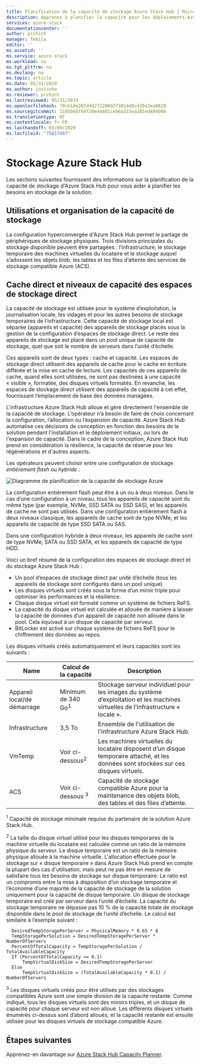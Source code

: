 ```yaml
---
title: Planification de la capacité de stockage Azure Stack Hub | Microsoft Docs
description: Apprenez à planifier la capacité pour les déploiements Azure Stack Hub.
services: azure-stack
documentationcenter: ''
author: prchint
manager: femila
editor: ''
ms.assetid: ''
ms.service: azure-stack
ms.workload: na
ms.tgt_pltfrm: na
ms.devlang: na
ms.topic: article
ms.date: 05/31/2019
ms.author: justinha
ms.reviewer: prchint
ms.lastreviewed: 05/31/2019
ms.openlocfilehash: 79cb1de207d4d2722000273814d0cd39a3ea8820
ms.sourcegitcommit: 1185b66f69f28e44481ce96a315ea285ed404b66
ms.translationtype: HT
ms.contentlocale: fr-FR
ms.lasthandoff: 01/09/2020
ms.locfileid: "75817497"
---
```

# <a name="azure-stack-hub-storage"></a>Stockage Azure Stack Hub

Les sections suivantes fournissent des informations sur la planification de la capacité de stockage d'Azure Stack Hub pour vous aider à planifier les besoins en stockage de la solution.

## <a name="uses-and-organization-of-storage-capacity"></a>Utilisations et organisation de la capacité de stockage
La configuration hyperconvergée d'Azure Stack Hub permet le partage de périphériques de stockage physiques. Trois divisions principales du stockage disponible peuvent être partagées : l’infrastructure, le stockage temporaire des machines virtuelles du locataire et le stockage auquel s’adossent les objets blob, les tables et les files d’attente des services de stockage compatible Azure (ACS).

## <a name="storage-spaces-direct-cache-and-capacity-tiers"></a>Cache direct et niveaux de capacité des espaces de stockage direct
La capacité de stockage est utilisée pour le système d’exploitation, la journalisation locale, les vidages et pour les autres besoins de stockage temporaires de l’infrastructure. Cette capacité de stockage local est séparée (appareils et capacité) des appareils de stockage placés sous la gestion de la configuration d’espaces de stockage direct. Le reste des appareils de stockage est placé dans un pool unique de capacité de stockage, quel que soit le nombre de serveurs dans l’unité d’échelle.

Ces appareils sont de deux types : cache et capacité. Les espaces de stockage direct utilisent des appareils de cache pour le cache en écriture différée et la mise en cache de lecture. Les capacités de ces appareils de cache, quand elles sont utilisées, ne sont pas destinées à une capacité « visible », formatée, des disques virtuels formatés. En revanche, les espaces de stockage direct utilisent des appareils de capacité à cet effet, fournissant l’emplacement de base des données managées.

L'infrastructure Azure Stack Hub alloue et gère directement l'ensemble de la capacité de stockage. L’opérateur n’a besoin de faire de choix concernant la configuration, l’allocation ou l’expansion de capacité. Azure Stack Hub automatise ces décisions de conception en fonction des besoins de la solution pendant l'installation et le déploiement initiaux, ou lors de l'expansion de capacité. Dans le cadre de la conception, Azure Stack Hub prend en considération la résilience, la capacité de réserve pour les régénérations et d'autres aspects. 

Les opérateurs peuvent choisir entre une configuration de stockage *entièrement flash* ou *hybride* :

![Diagramme de planification de la capacité de stockage Azure](media/azure-stack-capacity-planning/storage.png)

La configuration entièrement flash peut être à un ou à deux niveaux. Dans le cas d’une configuration à un niveau, tous les appareils de capacité sont du même type (par exemple, NVMe, SSD SATA ou SSD SAS), et les appareils de cache ne sont pas utilisés. Dans une configuration entièrement flash à deux niveaux classique, les appareils de cache sont de type NVMe, et les appareils de capacité de type SSD SATA ou SAS.

Dans une configuration hybride à deux niveaux, les appareils de cache sont de type NVMe, SATA ou SSD SATA, et les appareils de capacité de type HDD. 

Voici un bref résumé de la configuration des espaces de stockage direct et du stockage Azure Stack Hub :
- Un pool d’espaces de stockage direct par unité d’échelle (tous les appareils de stockage sont configurés dans un pool unique).
- Les disques virtuels sont créés sous la forme d’un miroir triple pour optimiser les performances et la résilience.
- Chaque disque virtuel est formaté comme un système de fichiers ReFS.
- La capacité du disque virtuel est calculée et allouée de manière à laisser la capacité de données d’un appareil de capacité non allouée dans le pool. Cela équivaut à un disque de capacité par serveur.
- BitLocker est activé sur chaque système de fichiers ReFS pour le chiffrement des données au repos. 

Les disques virtuels créés automatiquement et leurs capacités sont les suivants :

|Name|Calcul de la capacité|Description|
|-----|-----|-----|
|Appareil local/de démarrage|Minimum de 340 Go<sup>1</sup>|Stockage serveur individuel pour les images du système d’exploitation et les machines virtuelles de l’infrastructure « locale ».|
|Infrastructure|3,5 To|Ensemble de l'utilisation de l'infrastructure Azure Stack Hub.|
|VmTemp|Voir ci-dessous<sup>2</sup>|Les machines virtuelles du locataire disposent d’un disque temporaire attaché, et les données sont stockées sur ces disques virtuels.|
|ACS|Voir ci-dessous <sup>3</sup>|Capacité de stockage compatible Azure pour la maintenance des objets blob, des tables et des files d’attente.|

<sup>1</sup> Capacité de stockage minimale requise du partenaire de la solution Azure Stack Hub.

<sup>2</sup> La taille du disque virtuel utilisé pour les disques temporaires de la machine virtuelle du locataire est calculée comme un ratio de la mémoire physique du serveur. Le disque temporaire est un ratio de la mémoire physique allouée à la machine virtuelle. L'allocation effectuée pour le stockage sur « disque temporaire » dans Azure Stack Hub prend en compte la plupart des cas d'utilisation, mais peut ne pas être en mesure de satisfaire tous les besoins de stockage sur disque temporaire. Le ratio est un compromis entre la mise à disposition d’un stockage temporaire et l’économie d’une majorité de la capacité de stockage de la solution uniquement pour la capacité de disque temporaire. Un disque de stockage temporaire est créé par serveur dans l’unité d’échelle. La capacité du stockage temporaire ne dépasse pas 10 % de la capacité totale de stockage disponible dans le pool de stockage de l’unité d’échelle. Le calcul est similaire à l’exemple suivant :

```
  DesiredTempStoragePerServer = PhysicalMemory * 0.65 * 8
  TempStoragePerSolution = DesiredTempStoragePerServer * NumberOfServers
  PercentOfTotalCapacity = TempStoragePerSolution / TotalAvailableCapacity
  If (PercentOfTotalCapacity <= 0.1)
      TempVirtualDiskSize = DesiredTempStoragePerServer
  Else
      TempVirtualDiskSize = (TotalAvailableCapacity * 0.1) / NumberOfServers
```

<sup>3</sup> Les disques virtuels créés pour être utilisés par des stockages compatibles Azure sont une simple division de la capacité restante. Comme indiqué, tous les disques virtuels sont des miroirs triples, et un disque de capacité pour chaque serveur est non alloué. Les différents disques virtuels énumérés ci-dessus sont d’abord alloués, et la capacité restante est ensuite utilisée pour les disques virtuels de stockage compatible Azure.


## <a name="next-steps"></a>Étapes suivantes
Apprenez-en davantage sur [Azure Stack Hub Capacity Planner](azure-stack-capacity-planner.md).
